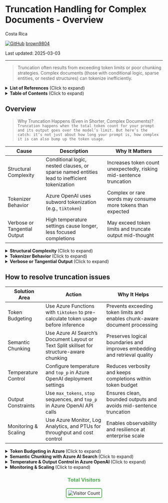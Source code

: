 # Truncation Handling for Complex Documents - Overview 

Costa Rica

[![GitHub](https://img.shields.io/badge/--181717?logo=github&logoColor=ffffff)](https://github.com/)
[brown9804](https://github.com/brown9804)

Last updated: 2025-03-03

------------------------------------------

> Truncation often results from exceeding token limits or poor chunking strategies. Complex documents (those with conditional logic, sparse entities, or nested structures) can tokenize inefficiently.

<details>
<summary><b>List of References</b> (Click to expand)</summary>

- [Chunk large documents for vector search solutions in Azure AI Search](https://learn.microsoft.com/en-us/azure/search/vector-search-how-to-chunk-documents)
- [What is Azure OpenAI in Azure AI Foundry Models?](https://learn.microsoft.com/en-us/azure/ai-foundry/openai/overview)
- [Troubleshooting and best practices for Azure OpenAI On Your Data](https://learn.microsoft.com/en-us/azure/ai-foundry/openai/how-to/on-your-data-best-practices)
 
</details>


<details>
<summary><b>Table of Contents</b> (Click to expand)</summary>

- [Overview](#overview)
- [How to resolve truncation issues](#how-to-resolve-truncation-issues)

</details>


## Overview 

> Why Truncation Happens (Even in Shorter, Complex Documents)? <br/>
> `Truncation happens when the total token count for your prompt and its output goes over the model’s limit. But here’s the catch: it’s not just about how long your prompt is, how complex it is can also bump up the token usage.`

| Cause                        | Description                                                                                   | Why It Matters                                                                 |
|-----------------------------|-----------------------------------------------------------------------------------------------|---------------------------------------------------------------------------------|
| Structural Complexity        | Conditional logic, nested clauses, or sparse named entities lead to inefficient tokenization | Increases token count unexpectedly, risking mid-sentence truncation             |
| Tokenizer Behavior           | Azure OpenAI uses subword tokenization (e.g., `tiktoken`)                                     | Complex or rare words may consume more tokens than expected                     |
| Verbose or Tangential Output| High temperature settings cause longer, less focused completions                             | May exceed token limits and truncate output mid-thought                         |


<details>
<summary><b> Structural Complexity </b> (Click to expand)</summary>
  
> Documents with **conditional logic**, **nested clauses**, or **sparse named entities** are structurally complex. These patterns confuse tokenizers because they lack clear semantic anchors (like names or dates) and often involve long, interdependent clauses.

> E.g: `If the system fails to initialize, and the fallback protocol is not triggered unless the override is active, then the watchdog timer must be reset manually.`  
> This sentence, while not long, contains multiple conditions and dependencies. Tokenizers break it into many subword units, inflating the token count.

> Why It Matters?

- You may hit token limits even with seemingly short documents.
- Truncation may occur mid-sentence or mid-logic, leading to incomplete or incoherent outputs.
- Azure OpenAI’s tokenizer (`tiktoken`) breaks text into subword units, so structurally dense content can consume more tokens than expected.
- Complex documents often lack named entities (e.g., people, places, dates), which are helpful for grounding and compressing meaning efficiently.

> How to Address?

- Use **semantic chunking** to isolate logical units (e.g., one condition per chunk). In Azure, this can be implemented using:
  - **Azure AI Search’s Document Layout skill** to chunk by paragraphs, headings, or sections.
  - **Text Split skill** to define chunk size and overlap, preserving context across boundaries.
  - Example configuration:
    ```json
    {
      "@odata.type": "#Microsoft.Skills.Text.SplitSkill",
      "textSplitMode": "pages",
      "maximumPageLength": 800,
      "overlappingLength": 100
    }
    ```

- Preprocess documents to simplify or flatten nested logic where possible:
  - Use Azure Functions or Logic Apps to transform complex conditionals into simpler declarative statements or bullet points.
  - Example transformation:
    - Original:  
      `If A and B, unless C, then D.`
    - Flattened:  
      - Condition 1: A is true  
      - Condition 2: B is true  
      - Exception: C is false  
      - Action: Perform D

- Use **token-aware chunking** before sending content to Azure OpenAI:
  - Deploy a preprocessing step using `tiktoken` in an Azure Function to:
    - Count tokens per clause or paragraph
    - Split content into ≤3000-token chunks
    - Return token-safe chunks to Azure OpenAI for inference
  - This ensures that each chunk respects token limits and avoids mid-logic truncation.

- Monitor token usage and truncation patterns using **Azure Monitor** and **Log Analytics**:
  - Track metrics like `tokens_used`, `completion_tokens`, and `prompt_tokens`.
  - Set alerts for high token usage or frequent truncation errors.

</details>

<details>
<summary><b> Tokenizer Behavior </b> (Click to expand)</summary>

> Azure OpenAI uses the same tokenizer as OpenAI, typically `tiktoken`. This tokenizer breaks text into **subword tokens**, not full words. For example:  
> - “Initialization” → `["Initial", "ization"]`  
> - “FallbackProtocol” → `["Fallback", "Protocol"]`

> Complex syntax, rare words, or compound identifiers (like in code, legal, or scientific text) often result in more tokens per word than expected. This is especially common in enterprise documents with domain-specific terminology, acronyms, or camelCase identifiers.

> **Why It Matters**

- Token count can balloon unexpectedly, even in short or medium-length documents.
- This can lead to:
  - Premature truncation of outputs.
  - Rejection of prompts that exceed model limits (e.g., 128k for GPT-4-128k).
  - Increased latency and cost due to inefficient token usage.
- Token inflation is especially problematic in Azure OpenAI when using models in high-throughput or stateless scenarios, where every token counts toward performance and billing.

> **How to Address**

- Use the `tiktoken` library to **pre-calculate token usage** before sending prompts to Azure OpenAI:
  - Deploy this as part of a preprocessing pipeline in an **Azure Function** or **Logic App**.
  - Example:
    ```python
    import tiktoken
    enc = tiktoken.encoding_for_model("gpt-4")
    tokens = enc.encode("Your input text here")
    print(len(tokens))
    ```

- Normalize or simplify text during preprocessing:
  - Replace compound identifiers like `FallbackProtocol` with `fallback protocol`.
  - Convert camelCase or snake_case to plain language equivalents.
  - Remove unnecessary jargon or abbreviations unless essential.

- Avoid overly technical phrasing unless required:
  - Instead of:  
    `The system's failoverInitFlag must be set to true unless the watchdogOverride is active.`  
  - Use:  
    `The system must fail over unless the watchdog override is active.`

- Use **Azure AI Search** to preprocess and chunk documents before embedding:
  - The **Text Split skill** can help break down dense content into manageable, semantically meaningful units.
  - Combine this with token-aware chunking to ensure each chunk stays within safe token limits.

- Monitor token usage in production:
  - Use **Azure Monitor** and **Log Analytics** to track `prompt_tokens`, `completion_tokens`, and `total_tokens`.
  - Set alerts for unusually high token usage or truncation errors.

</details>

<details>
<summary><b> Verbose or Tangential Output </b> (Click to expand)</summary>

> The `temperature` parameter controls randomness in model output:  
> - **High temperature (0.8–1.0)** → creative, verbose, tangential  
> - **Low temperature (0.2–0.4)** → focused, deterministic, concise

> High temperature can cause the model to “ramble”, using more tokens than necessary and increasing the risk of hitting token limits.

> **Why It Matters**

- Verbose completions may exceed token budgets, especially in stateless or high-throughput scenarios.
- Truncation may occur mid-sentence or mid-thought, degrading output quality.
- In Azure OpenAI, token usage directly impacts:
  - **Latency**: More tokens = longer processing time.
  - **Cost**: You are billed per token used.
  - **Reliability**: Long outputs are more likely to hit model limits or timeout in high-load environments.

> **How to Address**

- For structured tasks (e.g., summarization, extraction), set:
  ```json
  {
    "temperature": 0.2,
    "top_p": 0.9
  }
  ```
  - This configuration ensures the model stays focused and avoids unnecessary elaboration.
  - `top_p` (nucleus sampling) helps limit the range of token choices, further reducing verbosity.

- Use `max_tokens` to cap output length:
  ```json
  {
    "max_tokens": 1500
  }
  ```
  - This prevents the model from generating excessively long responses.
  - In Azure OpenAI Studio, you can set this in the deployment playground or via API.

- Define `stop` sequences to cut off output at logical boundaries:
  ```json
  {
    "stop": ["\n\n", "###", "END"]
  }
  ```
  - This is especially useful when generating structured outputs like JSON, YAML, or bullet lists.
  - It ensures the model stops cleanly instead of trailing off or repeating.

- In Azure OpenAI deployments:
  - Use **deployment-level defaults** for temperature and `max_tokens` to enforce consistency across applications.
  - For example, in Azure OpenAI Studio, under your deployment settings, configure:
    - `temperature = 0.3`
    - `max_tokens = 1024`
    - `frequency_penalty = 0.2` (optional, to reduce repetition)

- Monitor and tune:
  - Use **Azure Monitor** and **Application Insights** to track:
    - Average token usage per request
    - Frequency of truncation errors
    - Latency spikes due to verbose completions
  - Adjust temperature and `max_tokens` dynamically based on usage patterns.

</details>

## How to resolve truncation issues 

| **Solution Area**         | **Action**                                                                 | **Why It Helps**                                                                 |
|--------------------------|--------------------------------------------------------------------------------------------|----------------------------------------------------------------------------------|
| Token Budgeting          | Use Azure Functions with `tiktoken` to pre-calculate token usage before inference          | Prevents exceeding token limits and enables chunk-aware document processing     |
| Semantic Chunking        | Use Azure AI Search’s Document Layout or Text Split skillset for structure-aware chunking  | Preserves logical boundaries and improves embedding and retrieval quality       |
| Temperature Control      | Configure temperature and `top_p` in Azure OpenAI deployment settings                      | Reduces verbosity and keeps completions within token budget                     |
| Output Constraints       | Use `max_tokens`, `stop` sequences, and `top_p` in Azure OpenAI API calls                  | Ensures clean, bounded outputs and avoids mid-sentence truncation               |
| Monitoring & Scaling     | Use Azure Monitor, Log Analytics, and PTUs for throughput and cost control                 | Enables observability and resilience at enterprise scale                        |


<details>
<summary><b> Token Budgeting in Azure </b> (Click to expand)</summary>

> Azure OpenAI models like GPT-4-128k enforce strict token limits. Complex documents with nested logic or rare terms can tokenize inefficiently, leading to unexpected truncation. Use an `Azure Function` or `Logic App` with the `tiktoken` library to analyze and split documents into token-aware chunks before sending them to Azure OpenAI.

> E.g: A 5-page technical document with nested conditions and domain-specific terms may tokenize into 40,000+ tokens, well beyond expectations, because of how `tiktoken` breaks down compound words and logic-heavy phrasing.

> **Why It Matters**

- Token limits are hard constraints in Azure OpenAI. If your prompt + completion exceeds the model’s token ceiling (e.g., 128k for GPT-4-128k), the request will fail or be truncated.
- Token inflation from complex syntax can cause:
  - Incomplete outputs
  - Higher latency
  - Increased cost per request
- Without token budgeting, you risk unpredictable behavior in production, especially in stateless or high-throughput applications.

> **How to Address**

- Use `tiktoken` in an Azure-native preprocessing pipeline to **count and manage tokens**:
  - Deploy an **Azure Function** that:
    - Accepts raw document input (from Blob Storage, SharePoint, etc.)
    - Uses `tiktoken` to calculate token count
    - Splits content into ≤3000-token chunks (or your preferred threshold)
    - Returns token-safe chunks to Azure OpenAI or Power Automate

  Example Python snippet:
  ```python
  import tiktoken
  enc = tiktoken.encoding_for_model("gpt-4")
  tokens = enc.encode(your_text)
  print(len(tokens))  # Use this to enforce chunking logic
  ```

- Integrate with **Power Automate**:
  - Trigger the Azure Function from a flow
  - Loop through returned chunks and call Azure OpenAI for each
  - Aggregate responses if needed (e.g., for summarization or document Q&A)

- Use **Azure AI Search** for chunking + embedding:
  - Apply the **Text Split skill** with `maximumPageLength` and `overlappingLength` to control chunk size and preserve context.
  - Combine with the **Document Layout skill** to chunk by paragraphs or sections.

  Example skill configuration:
  ```json
  {
    "@odata.type": "#Microsoft.Skills.Text.SplitSkill",
    "textSplitMode": "pages",
    "maximumPageLength": 800,
    "overlappingLength": 100
  }
  ```

> **Monitoring**

- Use **Azure Monitor** and **Log Analytics** to track:
  - `tokens_used` per request
  - `flowRunId` and `request_uri` for traceability
  - `completion_tokens` vs `prompt_tokens` to optimize prompt design

- Visualize token trends in **Power BI**:
  - Identify documents or use cases with high token consumption
  - Detect anomalies like sudden spikes or frequent truncation errors

- Set alerts for:
  - Token usage thresholds
  - Truncation-related errors
  - Latency spikes due to oversized prompts

</details>

<details>
<summary><b> Semantic Chunking with Azure AI Search </b> (Click to expand)</summary>

> Azure `AI Search` supports semantic chunking via built-in skills like `Document Layout` and `Text Split`. These tools preserve logical structure and improve retrieval quality for RAG pipelines. `Chunking is not just about staying under token limits, it also improves embedding quality and relevance scoring.`  
> Click here to read more about [Chunk large documents for vector search solutions in Azure AI Search](https://learn.microsoft.com/en-us/azure/search/vector-search-how-to-chunk-documents)

> E.g: A 10-page policy document with multiple sections and subheadings can be chunked by paragraph or heading using the Document Layout skill. This ensures each chunk contains a coherent idea, improving both retrieval accuracy and LLM comprehension.

> **Why It Matters**

- Fixed-size chunking (e.g., every 1,024 tokens) can split content mid-sentence or mid-thought, leading to:
  - Poor embedding quality
  - Irrelevant or incoherent retrieval results
  - Increased token usage due to repeated context
- Semantic chunking ensures each chunk is logically complete, which:
  - Improves the quality of vector embeddings
  - Increases the relevance of search results in RAG pipelines
  - Reduces the likelihood of truncation or hallucination in LLM responses

> **How to Apply in Azure**

- Use the **Document Layout skill** to chunk by:
  - Paragraphs
  - Headings (e.g., Markdown, HTML, or PDF structure)
  - Tables or sections
  - This skill extracts structural elements from documents and enables chunking based on layout rather than raw text length.

- Use the **Text Split skill** to:
  - Split by sentence, character count, or page length
  - Add 10–15% overlap between chunks to preserve context across boundaries
  - This is especially useful when layout metadata is unavailable or inconsistent

> **Example Configuration**

```json
{
  "skills": [
    {
      "@odata.type": "#Microsoft.Skills.Text.SplitSkill",
      "textSplitMode": "pages",
      "maximumPageLength": 800,
      "overlappingLength": 100
    }
  ]
}
```

- Combine both skills in a skillset pipeline:
  - First, apply the Document Layout skill to extract structured content
  - Then, apply the Text Split skill to chunk the structured content into token-efficient, semantically meaningful segments

> **Additional Tips**

- Store both the chunk content and its source metadata (e.g., heading, section title) in your Azure AI Search index. This improves filtering and reranking.
- Use chunk-level embeddings for vector search and rerank results using Azure AI Search’s semantic scoring.
- Evaluate chunking effectiveness by measuring:
  - Retrieval precision (e.g., top-k relevance)
  - LLM response quality
  - Token efficiency per query

</details>


<details>
<summary><b> Temperature & Output Control in Azure OpenAI </b> (Click to expand)</summary>

> High temperature values (e.g., 0.8–1.0) increase creativity but also verbosity, which can lead to token overflow. Lower values (e.g., 0.2–0.4) yield more concise, deterministic outputs. Combine temperature control with `top_p`, `stop` sequences, and `max_tokens` in your Azure OpenAI deployment or API call. Click here to read more about [What is Azure OpenAI in Azure AI Foundry Models?](https://learn.microsoft.com/en-us/azure/ai-foundry/openai/overview)

> E.g: A prompt like “Summarize the following policy document” with a high temperature (0.9) might result in a long, overly creative response that includes speculative or unnecessary elaboration. The same prompt with a temperature of 0.2 will yield a more focused and concise summary.

> **Why It Matters**

- Verbose completions may exceed token budgets, especially in stateless or high-throughput scenarios.
- Truncation may occur mid-sentence or mid-thought, degrading output quality and user trust.
- In Azure OpenAI, token usage directly affects:
  - **Latency**: More tokens = longer processing time.
  - **Cost**: You are billed per token used.
  - **Reliability**: Long outputs are more likely to hit model limits or timeout in high-load environments.
- Inconsistent output behavior can also affect downstream systems that rely on structured or predictable responses (e.g., JSON, YAML, or tabular formats).

> **How to Address**

- In Azure OpenAI Studio or API, configure your deployment or request with:
  ```json
  {
    "temperature": 0.3,
    "top_p": 0.9,
    "max_tokens": 1500,
    "stop": ["\n\n", "###", "END"]
  }
  ```
  - `temperature`: Controls randomness. Lower = more deterministic.
  - `top_p`: Limits token sampling to the top probability mass. Helps reduce tangents.
  - `max_tokens`: Caps output length to avoid overflow.
  - `stop`: Ensures clean termination of output at logical boundaries.

- For stateless, high-throughput scenarios:
  - Use **Provisioned Throughput Units (PTUs)** in Azure OpenAI to guarantee consistent performance under load.
  - PTUs allow you to reserve capacity and avoid throttling during peak usage.
  - Ideal for APIs that serve thousands of requests per minute without chat history.

- Monitor and tune:
  - Use **Azure Monitor** and **Application Insights** to track:
    - `prompt_tokens`, `completion_tokens`, and `total_tokens`
    - Latency and response time
    - Truncation errors or incomplete outputs
  - Adjust `temperature`, `max_tokens`, and `stop` sequences based on observed behavior.

- For structured tasks (e.g., summarization, classification, extraction):
  - Keep `temperature` between 0.2–0.4
  - Use `frequency_penalty` and `presence_penalty` to reduce repetition or encourage novelty when needed:
    ```json
    {
      "frequency_penalty": 0.2,
      "presence_penalty": 0.0
    }
    ```

</details>

<details>
<summary><b> Monitoring & Scaling </b> (Click to expand)</summary>

> Azure OpenAI workloads, especially those involving high-throughput or production-grade LLM applications—require robust monitoring and scaling strategies. Azure provides native tools like `Azure Monitor`, `Log Analytics`, and `Provisioned Throughput Units (PTUs)` to help you track performance, control costs, and ensure reliability at scale.

> E.g: A stateless summarization API that receives thousands of requests per minute may experience latency spikes or throttling if not backed by PTUs and monitored for token usage and response time. Without observability, it’s difficult to detect when truncation or cost overruns occur.

> **Why It Matters**

- Azure OpenAI usage is billed per token. Without monitoring, you may:
  - Exceed budget thresholds
  - Miss early signs of inefficient prompts or verbose completions
- High-traffic applications can experience:
  - Throttling or rate-limiting
  - Latency spikes
  - Inconsistent performance without PTUs
- Lack of observability can delay detection of:
  - Truncation errors
  - Prompt design flaws
  - Token inflation due to structural complexity

> **How to Address**

- Use **Azure Monitor** to track key metrics:
  - `tokens_used`, `prompt_tokens`, `completion_tokens`
  - `latency`, `success_rate`, `throttled_requests`
  - Set up alerts for anomalies (e.g., token spikes, high latency)

- Use **Log Analytics** to:
  - Query historical usage patterns
  - Correlate token usage with specific endpoints or flows
  - Analyze prompt efficiency and model behavior over time

- Visualize trends in **Power BI**:
  - Connect to Log Analytics workspace
  - Build dashboards for:
    - Token consumption by endpoint
    - Cost per request
    - Truncation frequency

- Use **Provisioned Throughput Units (PTUs)** for predictable performance:
  - PTUs reserve dedicated capacity for Azure OpenAI deployments
  - Ideal for:
    - Stateless APIs
    - Batch processing
    - Real-time inference at scale
  - PTUs help avoid throttling and ensure consistent latency

> PTUs are especially useful when using Azure OpenAI in conjunction with Azure AI Search or Power Automate, where downstream systems depend on consistent response times.

- Monitor PTU usage:
  - Use Azure Metrics Explorer to track:
    - PTU consumption
    - Cache hit ratio
    - Request volume
  - Adjust PTU allocation based on observed demand

</details>




<div align="center">
  <h3 style="color: #4CAF50;">Total Visitors</h3>
  <img src="https://profile-counter.glitch.me/brown9804/count.svg" alt="Visitor Count" style="border: 2px solid #4CAF50; border-radius: 5px; padding: 5px;"/>
</div>
